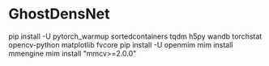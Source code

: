 # GhostDensNet
pip install -U pytorch_warmup
sortedcontainers
tqdm
h5py
wandb
torchstat
opencv-python
matplotlib
fvcore
pip install -U openmim
mim install mmengine
mim install "mmcv>=2.0.0"